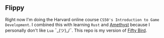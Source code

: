 ## Flippy

Right now I'm doing the Harvard online course
`CS50's Introduction to Game Development`. I combined this with
learning `Rust` and [Amethyst](https://github.com/amethyst/amethyst) because I 
personally don't like `Lua` ¯\_(ツ)_/¯. This
repo is my version of [Fifty Bird](https://github.com/games50/fifty-bird).
